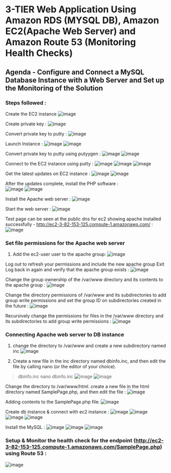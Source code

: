 # 3-TIER Web Application Using Amazon RDS (MYSQL DB), Amazon EC2(Apache Web Server) and Amazon Route 53 (Monitoring Health Checks)

## Agenda - Configure and Connect a MySQL Database Instance with a Web Server and Set up the Monitoring of the Solution

### Steps followed :

Create the EC2 instance
![image](https://github.com/rnainani/AWSPracticeProjects/assets/25031921/1b1ddfb8-284d-4cd7-a785-c50f94ae2b6d)

Create private key :
![image](https://github.com/rnainani/AWSPracticeProjects/assets/25031921/f8f78ecb-9407-4b9a-9742-6a3ffa8caa16)

Convert private key to putty :
![image](https://github.com/rnainani/AWSPracticeProjects/assets/25031921/3184cc2f-291f-4420-8146-ef84e6c99649)

Launch Instance : 
![image](https://github.com/rnainani/AWSPracticeProjects/assets/25031921/0b5bf8b2-c648-4e42-8cd7-91c1a76829ff)
![image](https://github.com/rnainani/AWSPracticeProjects/assets/25031921/d60e1d70-36d1-4751-9f34-66591ac19a73)
 
Convert private key to putty using putyygen :
![image](https://github.com/rnainani/AWSPracticeProjects/assets/25031921/6256550f-1d34-406d-9e16-d77db63dd139)
![image](https://github.com/rnainani/AWSPracticeProjects/assets/25031921/319487fa-bded-46c2-a312-c2b8b775b160)

Connect to the EC2 instance using putty : 
![image](https://github.com/rnainani/AWSPracticeProjects/assets/25031921/a022ed3f-2883-413c-8bd9-ca98a854f020)
![image](https://github.com/rnainani/AWSPracticeProjects/assets/25031921/6e408ec3-7549-44a2-9ccf-76235039c051)
![image](https://github.com/rnainani/AWSPracticeProjects/assets/25031921/b8817b07-8c47-40af-ae5b-7d4ce1823472)

Get the latest updates on EC2 instance :
![image](https://github.com/rnainani/AWSPracticeProjects/assets/25031921/1a94cd4b-0936-4bb0-8c17-401650466b44)
![image](https://github.com/rnainani/AWSPracticeProjects/assets/25031921/7e2abdbd-9526-4c58-9c33-e552c8e5cae0)
 
After the updates complete, install the PHP software :  
![image](https://github.com/rnainani/AWSPracticeProjects/assets/25031921/42c0df61-27b0-47ea-b44c-919a37a68c8d)
![image](https://github.com/rnainani/AWSPracticeProjects/assets/25031921/4766ef80-7d32-47f9-a224-b0dff9d99357)

Install the Apache web server :
![image](https://github.com/rnainani/AWSPracticeProjects/assets/25031921/756a3872-6852-49de-8d86-2dfbc7465e21)

Start the web server :
![image](https://github.com/rnainani/AWSPracticeProjects/assets/25031921/23997beb-7b2f-43f0-b3ff-4cc22c139098)

Test page can be seen at the public dns for ec2 showing apache installed successfully - http://ec2-3-82-153-125.compute-1.amazonaws.com/ :
![image](https://github.com/rnainani/AWSPracticeProjects/assets/25031921/373b46fe-cc61-4f1e-b596-0f9c370f71d1)

### Set file permissions for the Apache web server

1.	Add the ec2-user user to the apache group: 
![image](https://github.com/rnainani/AWSPracticeProjects/assets/25031921/1239aed6-1f0d-4f64-a943-28530c3b90ce)
 
Log out to refresh your permissions and include the new apache group
Exit
Log back in again and verify that the apache group exists :
![image](https://github.com/rnainani/AWSPracticeProjects/assets/25031921/4931dadd-db1d-4a46-8207-20c27312a164)

Change the group ownership of the /var/www directory and its contents to the apache group :
![image](https://github.com/rnainani/AWSPracticeProjects/assets/25031921/188ef350-80f7-4810-96da-b1a35ff9f664)

Change the directory permissions of /var/www and its subdirectories to add group write permissions and set the group ID on subdirectories created in the future :
![image](https://github.com/rnainani/AWSPracticeProjects/assets/25031921/bc118ede-5835-4257-a975-9b9ac90b1bc8)

Recursively change the permissions for files in the /var/www directory and its subdirectories to add group write permissions :
![image](https://github.com/rnainani/AWSPracticeProjects/assets/25031921/7172befe-c69d-44bc-9f39-fbd6d62e2fdb)

### Connecting Apache web server to DB instance

1.	change the directory to /var/www and create a new subdirectory named inc
![image](https://github.com/rnainani/AWSPracticeProjects/assets/25031921/e21ef3cd-a4f6-4d57-86f0-0bcecc916d83)
 
2.	Create a new file in the inc directory named dbinfo.inc, and then edit the file by calling nano (or the editor of your choice).
>dbinfo.inc
nano dbinfo.inc
![image](https://github.com/rnainani/AWSPracticeProjects/assets/25031921/3cbbd6ec-b1ea-4591-9cff-14dd40bd0208)
![image](https://github.com/rnainani/AWSPracticeProjects/assets/25031921/0452e669-9a46-48f2-9300-2df5b2ebbd39)
 
Change the directory to /var/www/html.
create a new file in the html directory named SamplePage.php, and then edit the file : 
![image](https://github.com/rnainani/AWSPracticeProjects/assets/25031921/081b1a4c-0f3f-4018-82d1-b4282f9e9e44)
 
Adding contents to the SamplePage.php file:
![image](https://github.com/rnainani/AWSPracticeProjects/assets/25031921/5a2e3e2e-4876-4c65-85e1-caef1840a214)

Create db instance & connect with ec2 instance :
![image](https://github.com/rnainani/AWSPracticeProjects/assets/25031921/e12e8d4f-318a-42ce-8484-c6c3d510bba4)
![image](https://github.com/rnainani/AWSPracticeProjects/assets/25031921/3ca2f15d-bca4-42f6-bcd7-a53f9a24db04)
![image](https://github.com/rnainani/AWSPracticeProjects/assets/25031921/c1810f0d-0996-4300-af48-9d8bf1031179)
![image](https://github.com/rnainani/AWSPracticeProjects/assets/25031921/39ac638a-99db-4f5e-9c9b-33ed1227ee22)

Install the MySQL : 
![image](https://github.com/rnainani/AWSPracticeProjects/assets/25031921/97a41f3b-4486-40b9-bc5f-1045bde5bb30)
![image](https://github.com/rnainani/AWSPracticeProjects/assets/25031921/6ff6aa3a-005c-489e-b379-8875ca399d77)
![image](https://github.com/rnainani/AWSPracticeProjects/assets/25031921/1cd71dfd-262b-442f-a172-9dc092c03909)

### Setup & Monitor the health check for the endpoint (http://ec2-3-82-153-125.compute-1.amazonaws.com/SamplePage.php) using Route 53 : 
![image](https://github.com/rnainani/AWSPracticeProjects/assets/25031921/040eb338-1801-490d-8e19-08a7f59800b9)
